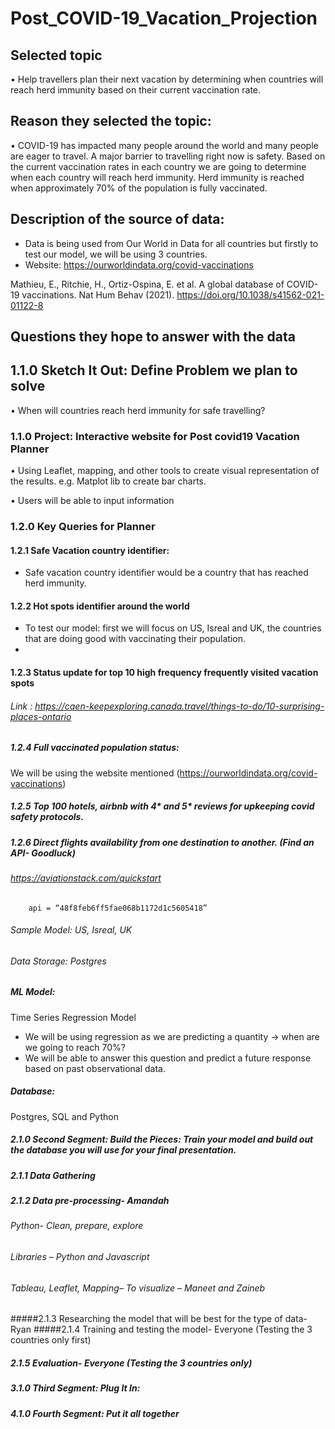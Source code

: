 # Post_COVID-19_Vacation_Projection 

## Selected topic

•	Help travellers plan their next vacation by determining when countries will reach herd immunity based on their current vaccination rate. 

## Reason they selected the topic: 

•	COVID-19 has impacted many people around the world and many people are eager to travel. A major barrier to travelling right now is safety. Based on the current vaccination rates in each country we are going to determine when each country will reach herd immunity. Herd immunity is reached when approximately 70% of the population is fully vaccinated. 

## Description of the source of data: 

- Data is being used from Our World in Data for all countries but firstly to test our model, we will be using 3 countries. 
- Website: https://ourworldindata.org/covid-vaccinations

Mathieu, E., Ritchie, H., Ortiz-Ospina, E. et al. A global database of COVID-19 vaccinations. Nat Hum Behav (2021). https://doi.org/10.1038/s41562-021-01122-8

## Questions they hope to answer with the data

## 1.1.0 Sketch It Out: Define Problem we plan to solve 
•	When will countries reach herd immunity for safe travelling? 

### 1.1.0 Project: Interactive website for Post covid19 Vacation Planner

•	Using Leaflet, mapping, and other tools to create visual representation of the results. e.g. Matplot lib to create bar charts. 

•	Users will be able to input information

### 1.2.0 Key Queries for Planner 
#### 1.2.1 Safe Vacation country identifier: 

-	Safe vacation country identifier would be a country that has reached herd immunity. 

#### 1.2.2 Hot spots identifier around the world

-	To test our model: first we will focus on US, Isreal and UK, the countries that are doing good with vaccinating their population. 
-	
#### 1.2.3 Status update for top 10 high frequency frequently visited vacation spots

###### Link : https://caen-keepexploring.canada.travel/things-to-do/10-surprising-places-ontario

##### 1.2.4 Full vaccinated population status: 

We will be using the website mentioned (https://ourworldindata.org/covid-vaccinations) 

##### 1.2.5 Top 100 hotels, airbnb with 4* and 5* reviews for upkeeping covid safety protocols.

##### 1.2.6 Direct flights availability from one destination to another. (Find an API- Goodluck)
###### https://aviationstack.com/quickstart
        api = “48f8feb6ff5fae068b1172d1c5605418”

###### Sample Model: US, Isreal, UK 

###### Data Storage: Postgres

##### ML Model: 
Time Series Regression Model
-	We will be using regression as we are predicting a quantity -> when are we going to reach 70%?
-	We will be able to answer this question and predict a future response based on past observational data. 
##### Database: 
Postgres, SQL and Python 

##### 2.1.0 Second Segment: Build the Pieces: Train your model and build out the database you will use for your final presentation.

##### 2.1.1 Data Gathering 
#####  2.1.2 Data pre-processing- Amandah
######  Python- Clean, prepare, explore
###### Libraries – Python and Javascript 
###### Tableau, Leaflet, Mapping– To visualize – Maneet and Zaineb 
#####2.1.3 Researching the model that will be best for the type of data- Ryan
#####2.1.4 Training and testing the model- Everyone (Testing the 3 countries only first)
##### 2.1.5 Evaluation- Everyone (Testing the 3 countries only) 

##### 3.1.0 Third Segment: Plug It In: 
##### 4.1.0 Fourth Segment: Put it all together

